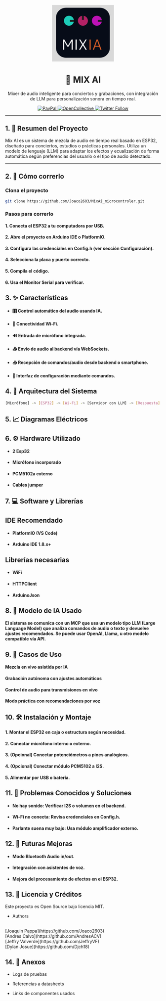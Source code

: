 <p align="center">
  <img src="./assets/image.png" width="200" alt="Mix AI Logo" />
</p>

<h1 align="center">🚀 MIX AI</h1>

<p align="center">
  Mixer de audio inteligente para conciertos y grabaciones, con integración de LLM para personalización sonora en tiempo real.
</p>

<p align="center">
  <a href="https://paypal.me/kamilmysliwiec" target="_blank">
    <img src="https://img.shields.io/badge/Donate-PayPal-ff3f59.svg" alt="PayPal"/>
  </a>
  <a href="#" target="_blank">
    <img src="https://img.shields.io/badge/Support%20us-Open%20Collective-41B883.svg" alt="OpenCollective"/>
  </a>
  <a href="#" target="_blank">
    <img src="https://img.shields.io/twitter/follow/nestframework.svg?style=social&label=Follow" alt="Twitter Follow"/>
  </a>
</p>

---

## 1. 📄 Resumen del Proyecto

Mix AI es un sistema de mezcla de audio en tiempo real basado en ESP32, diseñado para conciertos, estudios o prácticas personales. Utiliza un modelo de lenguaje (LLM) para adaptar los efectos y ecualización de forma automática según preferencias del usuario o el tipo de audio detectado.

---

## 2. 🧪 Cómo correrlo

### Clona el proyecto

```bash
git clone https://github.com/Joaco2603/MixAi_microcontroler.git
```

### Pasos para correrlo 


#### 1. Conecta el ESP32 a tu computadora por USB.

#### 2. Abre el proyecto en Arduino IDE o PlatformIO.

#### 3. Configura las credenciales en Config.h (ver sección Configuración).

#### 4. Selecciona la placa y puerto correcto.

#### 5. Compila el código.

#### 6. Usa el Monitor Serial para verificar.



## 3. ✨ Características
- #### 🎛️ Control automático del audio usando IA.

- #### 📶 Conectividad Wi-Fi.

- #### 🔊 Entrada de micrófono integrada.

- #### 📤 Envío de audio al backend vía WebSockets.

- #### 📥 Recepción de comandos/audio desde backend o smartphone.

- #### 🎨 Interfaz de configuración mediante comandos.


## 4. 🧠 Arquitectura del Sistema

```bash
[Micrófono] -> [ESP32] -> [Wi-Fi] -> [Servidor con LLM] -> [Respuesta] -> [Parlante o salida externa]
```

## 5. 📈 Diagramas Eléctricos


## 6. ⚙️ Hardware Utilizado

- #### 2 Esp32
- #### Micrófono incorporado
- #### PCM5102a externo
- #### Cables jumper

## 7. 💻 Software y Librerías

## IDE Recomendado
- #### PlatformIO (VS Code)
- #### Arduino IDE 1.8.x+


## Librerías necesarias
- #### WiFi

- #### HTTPClient

- #### ArduinoJson

## 8. 🤖 Modelo de IA Usado

#### El sistema se comunica con un MCP que usa un modelo tipo LLM (Large Language Model) que analiza comandos de audio o texto y devuelve ajustes recomendados. Se puede usar OpenAI, Llama, u otro modelo compatible vía API.

## 9. 📌 Casos de Uso

#### Mezcla en vivo asistida por IA
#### Grabación autónoma con ajustes automáticos
#### Control de audio para transmisiones en vivo
#### Modo práctica con recomendaciones por voz

## 10. 🛠️ Instalación y Montaje

#### 1. Montar el ESP32 en caja o estructura según necesidad.

#### 2. Conectar micrófono interno o externo.

#### 3. (Opcional) Conectar potenciómetros a pines analógicos.

#### 4. (Opcional) Conectar módulo PCM5102 a I2S.

#### 5. Alimentar por USB o batería.

## 11. 🐛 Problemas Conocidos y Soluciones

- #### No hay sonido: Verificar I2S o volumen en el backend.

- #### Wi-Fi no conecta: Revisa credenciales en Config.h.

- #### Parlante suena muy bajo: Usa módulo amplificador externo.

## 12. 🔮 Futuras Mejoras

- #### Modo Bluetooth Audio in/out.

- #### Integración con asistentes de voz.

- #### Mejora del procesamiento de efectos en el ESP32.

## 13. 📜 Licencia y Créditos

Este proyecto es Open Source bajo licencia MIT.

- Authors
<br/> 
[Joaquin Pappa](https://github.com/Joaco2603)
<br/>
[Andres Calvo](https://github.com/AndresACV)
<br/>
[Jeffry Valverde](https://github.com/JeffryVF)
<br/>
[Dylan Josue](https://github.com/Djch18)

## 14. 📎 Anexos
- Logs de pruebas

- Referencias a datasheets

- Links de componentes usados